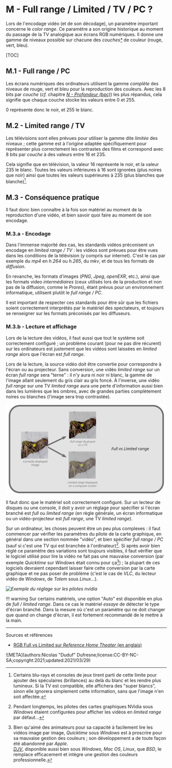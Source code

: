 # M - Full range / Limited / TV / PC ?

Lors de l'encodage vidéo (et de son décodage), un paramètre important concerne le *color range*. Ce paramètre a son origine historique au moment du passage de la TV analogique aux écrans RGB numériques. Il donne une gamme de niveaux possible sur chacune des *couches[\*](ZZ-vocabulaire.md)* de couleur (rouge, vert, bleu).

[TOC]

## M.1 - Full range / PC

Les écrans numériques des ordinateurs utilisent la gamme *complète* des niveaux de rouge, vert et bleu pour la reproduction des couleurs. Avec les 8 bits par *couche* (*cf.* chapitre *[N - Profondeur (bpc)](N-bpc.md)*) les plus répandus, cela signifie que chaque couche stocke les valeurs entre 0 et 255.

0 représente donc le noir, et 255 le blanc.

## M.2 - Limited range / TV

Les télévisions sont elles prévues pour utiliser la gamme dite *limitée* des niveaux ; cette gamme est à l'origine adaptée spécifiquement pour représenter plus correctement les contrastes des films et correspond avec 8 bits par *couche* à des valeurs entre 16 et 235.

Cela signifie que en télévision, la valeur 16 représente le noir, et la valeur 235 le blanc. Toutes les valeurs inférieures à 16 sont ignorées (plus noires que noir) ainsi que toutes les valeurs supérieures à 235 (plus blanches que blanche)[^1].

## M.3 - Conséquence pratique

Il faut donc bien connaître à la fois son matériel au moment de la reproduction d'une vidéo, et bien savoir quoi faire au moment de son encodage.

### M.3.a - Encodage

Dans l'immense majorité des cas, les standards vidéos préconisent un encodage en *limited range / TV* : les vidéos sont prévues pour être vues dans les conditions de la télévision (y compris sur internet). C'est le cas par exemple du *mp4* en *h.264* ou *h.265*, du *mkv*, et de tous les formats de *diffusion*.

En revanche, les formats d'images (*PNG*, *Jpeg*, *openEXR*, etc.), ainsi que les formats video *intermédiaires* (ceux utilisés lors de la production et non pas de la diffusion, comme le *Prores*), étant prévus pour un environnement informatique, utilisent plutôt le *full range / PC*.

Il est important de respecter ces standards pour être sûr que les fichiers soient correctement interprétés par le matériel des spectateurs, et toujours se renseigner sur les formats préconisés par les diffuseurs.

### M.3.b - Lecture et affichage

Lors de la lecture des vidéos, il faut aussi que tout le système soit correctement configuré ; un problème courant (pour ne pas dire récurent) sur les ordinateurs est justement que les vidéos sont laissées en *limited range* alors que l'écran est *full range*.

Lors de la lecture, la source vidéo doit être convertie pour correspondre à l'écran ou au projecteur. Sans conversion, une vidéo *limited range* sur un écran *full range* sera "terne" : il n'y aura ni noir ni blanc, la gamme de l'image allant seulement du gris clair au gris foncé. À l'inverse, une vidéo *full range* sur une TV *limited range* aura une perte d'information aussi bien dans les lumières que les ombres, avec de grandes parties complètement noires ou blanches (l'image sera trop contrastée).

*![Exemple de mauvais affichage](img/full-vs-limited.svg)*

Il faut donc que le matériel soit correctement configuré. Sur un lecteur de disques ou une console, il doit y avoir un réglage pour spécifier si l'écran branché est *full* ou *limited range* (en règle générale, un écran informatique ou un vidéo-projecteur est *full range*, une TV *limited range*).

Sur un ordinateur, les choses peuvent être un peu plus complexes : il faut commencer par vérifier les paramètres du pilote de la carte graphique, en général dans une section nommée "vidéo", et bien spécifier *full range / PC* (sauf si c'est une TV qui est branchée à l'ordinateur)[^2]. Si après avoir bien réglé ce paramètre des variations sont toujours visibles, il faut vérifier que le logiciel utilisé pour lire la vidéo ne fait pas une mauvaise conversion (par exemple *Quicktime* sur *Windows* était connu pour ça[^3]) ; la plupart de ces logiciels devraient cependant laisser faire cette conversion par la carte graphique et ne pas poser de problème (c'est le cas de *VLC*, du lecteur vidéo de *Windows*, de *Totem* sous *Linux*...).

*![Exemple du réglage sur les pilotes nvidia]()*

!!! warning
    Sur certains matériels, une option "Auto" est disponible en plus de *full / limited range*. Dans ce cas le matériel *essaye* de détecter le type d'écran branché. Dans la mesure où c'est un paramètre qui ne doit changer que quand on change d'écran, il est fortement recommandé de le mettre à la main.

----
Sources et références

- [RGB Full vs Limited sur *Reference Home Theater* (en anglais)](https://referencehometheater.com/2014/commentary/rgb-full-vs-limited/)

[^1]:
    Certains blu-rays et consoles de jeux tirent parti de cette limite pour ajouter des spéculaires (brillances) au delà du blanc et les rendre plus lumineux. Si la TV est compatible, elle affichera des "super blancs", sinon elle ignorera simplement cette information, sans que l'image n'en soit affectée.
[^2]:
    Pendant longtemps, les pilotes des cartes graphiques NVidia sous *Windows* étaient configurées pour afficher les vidéos en *limited range* par défaut...
[^3]:
    Bien qu'aimé des animateurs pour sa capacité à facilement lire les vidéos image par image, *Quicktime* sous *Windows* est à proscrire pour sa mauvaise gestion des couleurs ; son développement a de toute façon été abandonné par *Apple*.  
    *[DJV](https://darbyjohnston.github.io/DJV/)*, disponible aussi bien sous *Windows*, *Mac OS*, *Linux*, que *BSD*, le remplace efficacement et intègre une gestion des couleurs professionnelle.
    
![META](authors:Nicolas "Duduf" Dufresne;license:CC-BY-NC-SA;copyright:2021;updated:2021/03/29)